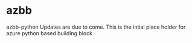 # azbb
azbb-python
Updates are due to come. This is the intial place holder for azure python based building block
